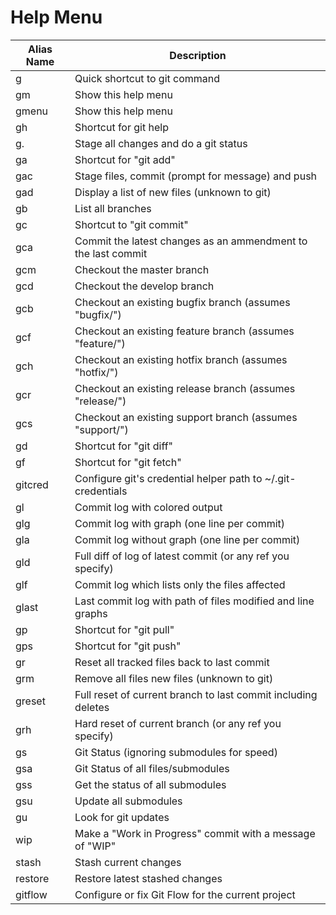 # Help Menu

| Alias Name    | Description                                                   |
| ------------- | ------------------------------------------------------------- |
| g             | Quick shortcut to git command                                 |
| gm            | Show this help menu                                           |
| gmenu         | Show this help menu                                           |
| gh            | Shortcut for git help                                         |
| g.            | Stage all changes and do a git status                         |
| ga            | Shortcut for "git add"                                        |
| gac           | Stage files, commit (prompt for message) and push             |
| gad           | Display a list of new files (unknown to git)                  |
| gb            | List all branches                                             |
| gc            | Shortcut to "git commit"                                      |
| gca           | Commit the latest changes as an ammendment to the last commit |
| gcm           | Checkout the master branch                                    |
| gcd           | Checkout the develop branch                                   |
| gcb           | Checkout an existing bugfix branch (assumes "bugfix/")        |
| gcf           | Checkout an existing feature branch (assumes "feature/")      |
| gch           | Checkout an existing hotfix branch (assumes "hotfix/")        |
| gcr           | Checkout an existing release branch (assumes "release/")      |
| gcs           | Checkout an existing support branch (assumes "support/")      |
| gd            | Shortcut for "git diff"                                       |
| gf            | Shortcut for "git fetch"                                      |
| gitcred       | Configure git's credential helper path to ~/.git-credentials  |
| gl            | Commit log with colored output                                |
| glg           | Commit log with graph (one line per commit)                   |
| gla           | Commit log without graph (one line per commit)                |
| gld           | Full diff of log of latest commit (or any ref you specify)    |
| glf           | Commit log which lists only the files affected                |
| glast         | Last commit log with path of files modified and line graphs   |
| gp            | Shortcut for "git pull"                                       |
| gps           | Shortcut for "git push"                                       |
| gr            | Reset all tracked files back to last commit                   |
| grm           | Remove all files new files (unknown to git)                   |
| greset        | Full reset of current branch to last commit including deletes |
| grh           | Hard reset of current branch (or any ref you specify)         |
| gs            | Git Status (ignoring submodules for speed)                    |
| gsa           | Git Status of all files/submodules                            |
| gss           | Get the status of all submodules                              |
| gsu           | Update all submodules                                         |
| gu            | Look for git updates                                          |
| wip           | Make a "Work in Progress" commit with a message of "WIP"      |
| stash         | Stash current changes                                         |
| restore       | Restore latest stashed changes                                |
| gitflow       | Configure or fix Git Flow for the current project             |
